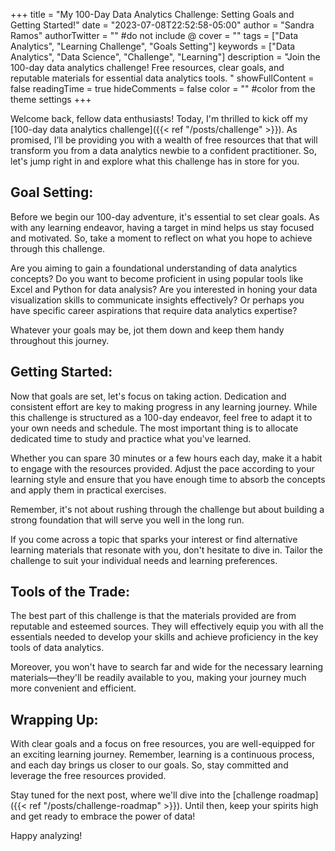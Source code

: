 +++
title = "My 100-Day Data Analytics Challenge: Setting Goals and Getting Started!"
date = "2023-07-08T22:52:58-05:00"
author = "Sandra Ramos"
authorTwitter = "" #do not include @
cover = ""
tags = ["Data Analytics", "Learning Challenge", "Goals Setting"]
keywords = ["Data Analytics", "Data Science", "Challenge", "Learning"]
description = "Join the 100-day data analytics challenge! Free resources, clear goals, and reputable materials for essential data analytics tools. "
showFullContent = false
readingTime = true
hideComments = false
color = "" #color from the theme settings
+++


Welcome back, fellow data enthusiasts! Today, I'm thrilled to kick off my [100-day data analytics challenge]({{< ref "/posts/challenge" >}}). As promised, I’ll be providing you with a wealth of free resources that that will transform you from a data analytics newbie to a confident practitioner. So, let's jump right in and explore what this challenge has in store for you.

## Goal Setting:
Before we begin our 100-day adventure, it's essential to set clear goals. As with any learning endeavor, having a target in mind helps us stay focused and motivated. So, take a moment to reflect on what you hope to achieve through this challenge.

Are you aiming to gain a foundational understanding of data analytics concepts? Do you want to become proficient in using popular tools like Excel and Python for data analysis? Are you interested in honing your data visualization skills to communicate insights effectively? Or perhaps you have specific career aspirations that require data analytics expertise? 

Whatever your goals may be, jot them down and keep them handy throughout this journey.

## Getting Started:
Now that goals are set, let's focus on taking action. Dedication and consistent effort are key to making progress in any learning journey. While this challenge is structured as a 100-day endeavor, feel free to adapt it to your own needs and schedule. The most important thing is to allocate dedicated time to study and practice what you've learned.

Whether you can spare 30 minutes or a few hours each day, make it a habit to engage with the resources provided. Adjust the pace according to your learning style and ensure that you have enough time to absorb the concepts and apply them in practical exercises. 

Remember, it's not about rushing through the challenge but about building a strong foundation that will serve you well in the long run.

If you come across a topic that sparks your interest or find alternative learning materials that resonate with you, don't hesitate to dive in. Tailor the challenge to suit your individual needs and learning preferences.

## Tools of the Trade:
The best part of this challenge is that the materials provided are from reputable and esteemed sources. They will effectively equip you with all the essentials needed to develop your skills and achieve proficiency in the key tools of data analytics.  

Moreover, you won't have to search far and wide for the necessary learning materials—they'll be readily available to you, making your journey much more convenient and efficient.


## Wrapping Up:
With clear goals and a focus on free resources, you are well-equipped for an exciting learning journey. Remember, learning is a continuous process, and each day brings us closer to our goals. So, stay committed and leverage the free resources provided.

Stay tuned for the next post, where we'll dive into the [challenge roadmap]({{< ref "/posts/challenge-roadmap" >}}). Until then, keep your spirits high and get ready to embrace the power of data!

Happy analyzing!
